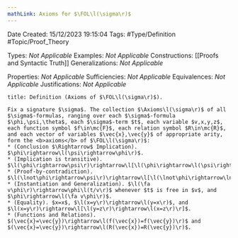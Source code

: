 ```yaml
---
mathLink: Axioms for $\FOL\l(\sigma\r)$
---
```


<div class="topSpace"></div>

Date Created: 15/12/2023 19:15:04
Tags: #Type/Definition #Topic/Proof_Theory

Types: <i>Not Applicable</i>
Examples: <i>Not Applicable</i>
Constructions: [[Proofs and Syntactic Truth]]
Generalizations: <i>Not Applicable</i>

Properties: <i>Not Applicable</i>
Sufficiencies: <i>Not Applicable</i>
Equivalences: <i>Not Applicable</i>
Justifications: <i>Not Applicable</i>

``` ad-Definition
title: Definition (Axioms of $\FOL\l(\sigma\r)$).

Fix a signature $\sigma$. The collection $\Axioms\l(\sigma\r)$ of all $\sigma$-formulas, ranging over each $\sigma$-formula $\phi,\psi,\theta$, each $\sigma$-term $t$, each variable $v,x,y,z$, each function symbol $f\in\mc{F}$, each relation symbol $R\in\mc{R}$, and each vector of variables $\vec{x},\vec{y}$ of appropriate arity, form the <b>axioms</b> of $\FOL\l(\sigma\r)$:
* (Conclusion $\Rightarrow$ Implication). $\phi\rightarrow\l(\psi\rightarrow\phi\r)$.
* (Implication is transitive). $\l(\phi\rightarrow\psi\r)\rightarrow\l[\l(\phi\rightarrow\l(\psi\rightarrow\theta\r)\r)\rightarrow\l(\phi\rightarrow\theta\r)\r]$.
* (Proof-by-contradiction). $\l(\lnot\phi\rightarrow\psi\r)\rightarrow\l[\l(\lnot\phi\rightarrow\lnot\psi\r)\rightarrow\phi\r]$.
* (Instantiation and Generalization). $\l(\fa v\phi\r)\rightarrow\phi\l(t/v\r)$ whenever $t$ is free in $v$, and $\phi\rightarrow\l(\fa v\phi\r)$.
* (Equality). $x=x$, $\l(x=y\r)\rightarrow\l(y=x\r)$, and $\l(x=y\r)\rightarrow\l[\l(y=z\r)\rightarrow\l(x=z\r)\r]$.
* (Functions and Relations). $(\vec{x}=\vec{y})\rightarrow\l(f(\vec{x})=f(\vec{y})\r)$ and $(\vec{x}=\vec{y})\rightarrow\l(R(\vec{x})=R(\vec{y})\r)$.

```
